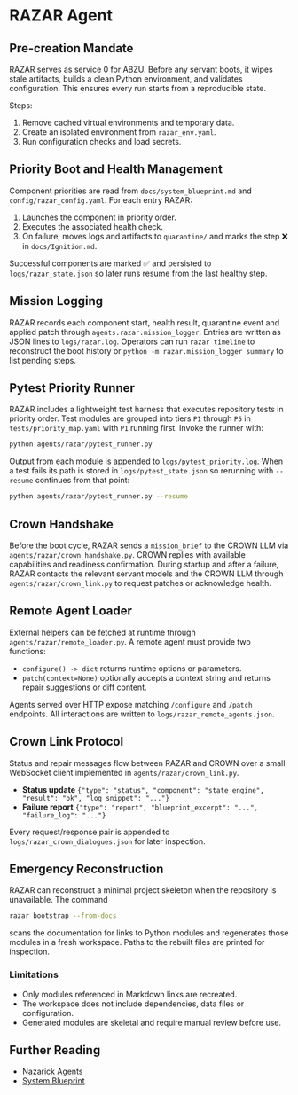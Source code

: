 # RAZAR Agent

## Pre-creation Mandate

RAZAR serves as service 0 for ABZU. Before any servant boots, it wipes stale artifacts, builds a clean Python environment, and validates configuration. This ensures every run starts from a reproducible state.

Steps:
1. Remove cached virtual environments and temporary data.
2. Create an isolated environment from `razar_env.yaml`.
3. Run configuration checks and load secrets.

## Priority Boot and Health Management

Component priorities are read from `docs/system_blueprint.md` and `config/razar_config.yaml`. For each entry RAZAR:

1. Launches the component in priority order.
2. Executes the associated health check.
3. On failure, moves logs and artifacts to `quarantine/` and marks the step ❌ in `docs/Ignition.md`.

Successful components are marked ✅ and persisted to `logs/razar_state.json` so later runs resume from the last healthy step.

## Mission Logging

RAZAR records each component start, health result, quarantine event and applied
patch through `agents.razar.mission_logger`. Entries are written as JSON lines
to `logs/razar.log`. Operators can run `razar timeline` to reconstruct the boot
history or `python -m razar.mission_logger summary` to list pending steps.

## Pytest Priority Runner

RAZAR includes a lightweight test harness that executes repository tests in
priority order.  Test modules are grouped into tiers `P1` through `P5` in
`tests/priority_map.yaml` with `P1` running first.  Invoke the runner with:

```bash
python agents/razar/pytest_runner.py
```

Output from each module is appended to `logs/pytest_priority.log`. When a test
fails its path is stored in `logs/pytest_state.json` so rerunning with
`--resume` continues from that point:

```bash
python agents/razar/pytest_runner.py --resume
```

## Crown Handshake

Before the boot cycle, RAZAR sends a `mission_brief` to the CROWN LLM via `agents/razar/crown_handshake.py`. CROWN replies with available capabilities and readiness confirmation. During startup and after a failure, RAZAR contacts the relevant servant models and the CROWN LLM through `agents/razar/crown_link.py` to request patches or acknowledge health.

## Remote Agent Loader

External helpers can be fetched at runtime through
`agents/razar/remote_loader.py`.  A remote agent must provide two functions:

- `configure() -> dict` returns runtime options or parameters.
- `patch(context=None)` optionally accepts a context string and returns repair
  suggestions or diff content.

Agents served over HTTP expose matching `/configure` and `/patch` endpoints.
All interactions are written to `logs/razar_remote_agents.json`.

## Crown Link Protocol

Status and repair messages flow between RAZAR and CROWN over a small WebSocket
client implemented in `agents/razar/crown_link.py`.

- **Status update**
  `{"type": "status", "component": "state_engine", "result": "ok", "log_snippet": "..."}`
- **Failure report**
  `{"type": "report", "blueprint_excerpt": "...", "failure_log": "..."}`

Every request/response pair is appended to
`logs/razar_crown_dialogues.json` for later inspection.

## Emergency Reconstruction

RAZAR can reconstruct a minimal project skeleton when the repository is
unavailable. The command

```bash
razar bootstrap --from-docs
```

scans the documentation for links to Python modules and regenerates those
modules in a fresh workspace. Paths to the rebuilt files are printed for
inspection.

### Limitations

- Only modules referenced in Markdown links are recreated.
- The workspace does not include dependencies, data files or configuration.
- Generated modules are skeletal and require manual review before use.

## Further Reading

- [Nazarick Agents](nazarick_agents.md)
- [System Blueprint](system_blueprint.md)
